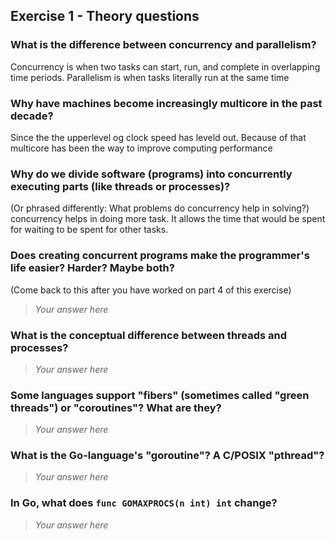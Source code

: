 Exercise 1 - Theory questions
-----------------------------
 
 ### What is the difference between concurrency and parallelism?
 Concurrency is when two tasks can start, run, and complete in overlapping time periods. Parallelism is when tasks literally run at the same time
 
 ### Why have machines become increasingly multicore in the past decade?
 Since the the upperlevel og clock speed has leveld out. Because of that multicore has been the way to improve computing performance
 
 ### Why do we divide software (programs) into concurrently executing parts (like threads or processes)?
 (Or phrased differently: What problems do concurrency help in solving?)
 concurrency helps in doing more task. It allows the time that would be spent for waiting to be spent for other tasks.
 
 ### Does creating concurrent programs make the programmer's life easier? Harder? Maybe both?
 (Come back to this after you have worked on part 4 of this exercise)
 > *Your answer here*
 
 ### What is the conceptual difference between threads and processes?
 > *Your answer here*
 
 ### Some languages support "fibers" (sometimes called "green threads") or "coroutines"? What are they?
 > *Your answer here*
 
 ### What is the Go-language's "goroutine"? A C/POSIX "pthread"?
 > *Your answer here*
 
 ### In Go, what does `func GOMAXPROCS(n int) int` change? 
 > *Your answer here*



 
 
 
 
